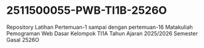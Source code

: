 # 2511500055-PWB-TI1B-2526O
Repository Latihan Pertemuan-1 sampai dengan pertemuan-16 Matakuliah Pemograman Web Dasar Kelompok  TI1A Tahun Ajaran 2025/2026 Semester Gasal 2526O
